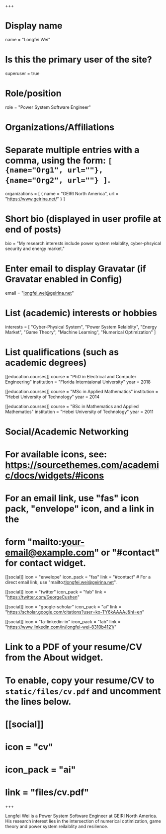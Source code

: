 +++
# Display name
name = "Longfei Wei"

# Is this the primary user of the site?
superuser = true

# Role/position
role = "Power System Software Engineer"

# Organizations/Affiliations
#   Separate multiple entries with a comma, using the form: `[ {name="Org1", url=""}, {name="Org2", url=""} ]`.
organizations = [ { name = "GEIRI North America", url = "https://www.geirina.net/" } ]

# Short bio (displayed in user profile at end of posts)
bio = "My research interests include power system relaiblity, cyber-phsyical security and energy market."

# Enter email to display Gravatar (if Gravatar enabled in Config)
email = "longfei.wei@geirina.net"

# List (academic) interests or hobbies
interests = [
  "Cyber-Physical System",
  "Power System Relaiblity",
  "Energy Market",
  "Game Theory",
  "Machine Learning",
  "Numerical Optimization"
]

# List qualifications (such as academic degrees)
[[education.courses]]
  course = "PhD in Electrical and Computer Engineering"
  institution = "Florida Interntaional University"
  year = 2018

[[education.courses]]
  course = "MSc in Applied Mathematics"
  institution = "Hebei University of Technology"
  year = 2014

[[education.courses]]
  course = "BSc in Mathematics and Applied Mathematics"
  institution = "Hebei University of Technology"
  year = 2011

# Social/Academic Networking
# For available icons, see: https://sourcethemes.com/academic/docs/widgets/#icons
#   For an email link, use "fas" icon pack, "envelope" icon, and a link in the
#   form "mailto:your-email@example.com" or "#contact" for contact widget.

[[social]]
  icon = "envelope"
  icon_pack = "fas"
  link = "#contact"  # For a direct email link, use "mailto:tlongfei.wei@geirina.net".

[[social]]
  icon = "twitter"
  icon_pack = "fab"
  link = "https://twitter.com/GeorgeCushen"

[[social]]
  icon = "google-scholar"
  icon_pack = "ai"
  link = "https://scholar.google.com/citations?user=ko-TY6kAAAAJ&hl=en"

[[social]]
  icon = "fa-linkedin-in"
  icon_pack = "fab"
  link = "https://www.linkedin.com/in/longfei-wei-8310b4121/"

# Link to a PDF of your resume/CV from the About widget.
# To enable, copy your resume/CV to `static/files/cv.pdf` and uncomment the lines below.
# [[social]]
#   icon = "cv"
#   icon_pack = "ai"
#   link = "files/cv.pdf"

+++

Longfei Wei is a Power System Software Engineer at GEIRI North America. His research interest lies in the intersection of numerical optimization, game theory and power system reilaiblity and resilience.
